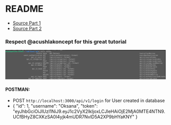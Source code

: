 # README

 - [Source Part 1](https://www.microverse.org/blog/test-driven-development-of-restful-json-api-with-rails)
 - [Source Part 2](https://www.microverse.org/blog/build-a-restful-api-authentication-with-jwt)

 ### Respect @acushlakoncept for this great tutorial

![Routes](./Routes.png)

 #### POSTMAN:
 - POST `http://localhost:3000/api/v1/login` for User created in database
 - {
    "id": 1,
    "username": "Oksana",
    "token": "eyJhbGciOiJIUzI1NiJ9.eyJ1c2VyX2lkIjoxLCJleHAiOjE2MjA0MTE4NTN9.UCfBHyZ8CXKzSA0l4yjk4mUDR7NvlD5A2XP9bHYaKNY"
}
